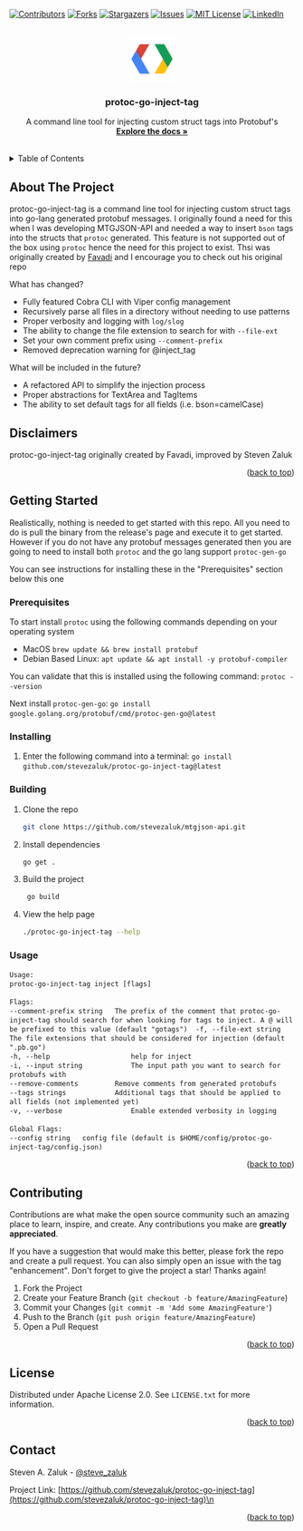 <a id="readme-top"></a>

[![Contributors][contributors-shield]][contributors-url]
[![Forks][forks-shield]][forks-url]
[![Stargazers][stars-shield]][stars-url]
[![Issues][issues-shield]][issues-url]
[![MIT License][license-shield]][license-url]
[![LinkedIn][linkedin-shield]][linkedin-url]

<!-- PROJECT LOGO -->
<br />
<div align="center">
  <a href="https://github.com/stevezaluk/protoc-go-inject-tag">
    <img src="docs/images/protobuf-logo.png" alt="Logo" width="80" height="80">
  </a>

<h3 align="center">protoc-go-inject-tag</h3>

  <p align="center">
    A command line tool for injecting custom struct tags into Protobuf's
    <br />
    <a href="https://github.com/stevezaluk/protoc-go-inject-tag"><strong>Explore the docs »</strong></a>
    <br />
    <br />
  </p>
</div>

<!-- TABLE OF CONTENTS -->
<details>
  <summary>Table of Contents</summary>
  <ol>
    <li>
      <a href="#about-the-project">About The Project</a>
    </li>
    <li><a href="#disclaimers">Disclaimers</a></li>
    <li>
      <a href="#getting-started">Getting Started</a>
      <ul>
        <li><a href="#prerequisites">Prerequisites</a></li>
        <li><a href="#building">Building</a></li>
        <li><a href="#usage">Usage</a></li>
      </ul>
    </li>
    <li><a href="#contributing">Contributing</a></li>
    <li><a href="#license">License</a></li>
    <li><a href="#contact">Contact</a></li>
  </ol>
</details>

<!-- ABOUT THE PROJECT -->
## About The Project

protoc-go-inject-tag is a command line tool for injecting custom struct tags into go-lang generated protobuf messages. I originally found a need for this when I was developing MTGJSON-API
and needed a way to insert `bson` tags into the structs that `protoc` generated. This feature is not supported out of the box using `protoc` hence the need for this project to exist. Thsi was originally
created by <a href="https://github.com/favadi/protoc-go-inject-tag">Favadi</a> and I encourage you to check out his original repo

What has changed?
* Fully featured Cobra CLI with Viper config management
* Recursively parse all files in a directory without needing to use patterns
* Proper verbosity and logging with `log/slog`
* The ability to change the file extension to search for with `--file-ext`
* Set your own comment prefix using `--comment-prefix`
* Removed deprecation warning for @inject_tag

What will be included in the future?
* A refactored API to simplify the injection process
* Proper abstractions for TextArea and TagItems
* The ability to set default tags for all fields (i.e. bson=camelCase)

## Disclaimers

protoc-go-inject-tag originally created by Favadi, improved by Steven Zaluk

<p align="right">(<a href="#readme-top">back to top</a>)</p>

<!-- GETTING STARTED -->
## Getting Started

Realistically, nothing is needed to get started with this repo. All you need to do is pull the binary from the release's page and execute it to get started. However
if you do not have any protobuf messages generated then you are going to need to install both `protoc` and the go lang support `protoc-gen-go` 

You can see instructions for installing these in the "Prerequisites" section below this one

### Prerequisites

To start install `protoc` using the following commands depending on your operating system

* MacOS
  ``brew update && brew install protobuf``
* Debian Based Linux: ``apt update && apt install -y protobuf-compiler``

You can validate that this is installed using the following command: `protoc --version`

Next install `protoc-gen-go`: `go install google.golang.org/protobuf/cmd/protoc-gen-go@latest`

### Installing

1. Enter the following command into a terminal: `go install github.com/stevezaluk/protoc-go-inject-tag@latest`

### Building

1. Clone the repo
   ```sh
   git clone https://github.com/stevezaluk/mtgjson-api.git
   ```
2. Install dependencies
   ```sh
   go get .
   ```
3. Build the project
   ```sh
    go build
   ```
4. View the help page
    ```sh
    ./protoc-go-inject-tag --help
    ```

### Usage

```
Usage:
protoc-go-inject-tag inject [flags]

Flags:
--comment-prefix string   The prefix of the comment that protoc-go-inject-tag should search for when looking for tags to inject. A @ will be prefixed to this value (default "gotags")  -f, --file-ext string         The file extensions that should be considered for injection (default ".pb.go")
-h, --help                    help for inject
-i, --input string            The input path you want to search for protobufs with
--remove-comments         Remove comments from generated protobufs
--tags strings            Additional tags that should be applied to all fields (not implemented yet)
-v, --verbose                 Enable extended verbosity in logging

Global Flags:
--config string   config file (default is $HOME/config/protoc-go-inject-tag/config.json)
```

<p align="right">(<a href="#readme-top">back to top</a>)</p>


<!-- CONTRIBUTING -->
## Contributing

Contributions are what make the open source community such an amazing place to learn, inspire, and create. Any contributions you make are **greatly appreciated**.

If you have a suggestion that would make this better, please fork the repo and create a pull request. You can also simply open an issue with the tag "enhancement".
Don't forget to give the project a star! Thanks again!

1. Fork the Project
2. Create your Feature Branch (`git checkout -b feature/AmazingFeature`)
3. Commit your Changes (`git commit -m 'Add some AmazingFeature'`)
4. Push to the Branch (`git push origin feature/AmazingFeature`)
5. Open a Pull Request

<p align="right">(<a href="#readme-top">back to top</a>)</p>

<!-- LICENSE -->
## License

Distributed under Apache License 2.0. See `LICENSE.txt` for more information.

<p align="right">(<a href="#readme-top">back to top</a>)</p>

<!-- CONTACT -->
## Contact

Steven A. Zaluk - [@steve_zaluk](https://x.com/stevezaluk)

Project Link: [https://github.com/stevezaluk/protoc-go-inject-tag](https://github.com/stevezaluk/protoc-go-inject-tag)\n

<p align="right">(<a href="#readme-top">back to top</a>)</p>


<!-- MARKDOWN LINKS & IMAGES -->
<!-- https://www.markdownguide.org/basic-syntax/#reference-style-links -->
[contributors-shield]: https://img.shields.io/github/contributors/stevezaluk/protoc-go-inject-tag.svg?style=for-the-badge
[contributors-url]: https://github.com/stevezaluk/protoc-go-inject-tag/graphs/contributors
[forks-shield]: https://img.shields.io/github/forks/stevezaluk/protoc-go-inject-tag.svg?style=for-the-badge
[forks-url]: https://github.com/stevezaluk/protoc-go-inject-tag/network/members
[stars-shield]: https://img.shields.io/github/stars/stevezaluk/protoc-go-inject-tag.svg?style=for-the-badge
[stars-url]: https://github.com/stevezaluk/protoc-go-inject-tag/stargazers
[issues-shield]: https://img.shields.io/github/issues/stevezaluk/protoc-go-inject-tag.svg?style=for-the-badge
[issues-url]: https://github.com/stevezaluk/protoc-go-inject-tag/issues
[license-shield]: https://img.shields.io/github/license/stevezaluk/protoc-go-inject-tag.svg?style=for-the-badge
[license-url]: https://github.com/stevezaluk/protoc-go-inject-tag/blob/master/LICENSE.txt
[linkedin-shield]: https://img.shields.io/badge/-LinkedIn-black.svg?style=for-the-badge&logo=linkedin&colorB=555
[linkedin-url]: https://www.linkedin.com/in/stevezaluk/
[go-sdk-version]: https://img.shields.io/github/go-mod/go-version/stevezaluk/protoc-go-inject-tag
